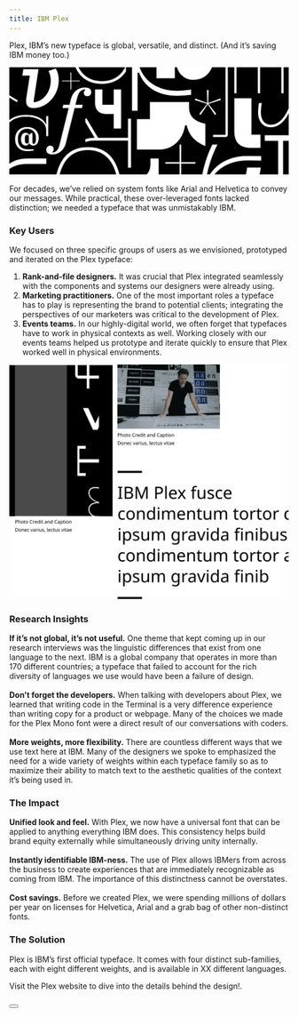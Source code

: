```yaml
---
title: IBM Plex
---
```


<grid background="white">
<column lg="8" offset_lg="2">

<p size="lg">Plex, IBM’s new typeface is global, versatile,
and distinct. (And it’s saving IBM money too.)</p>

</column>
</grid>

<img src="images/plex.svg" alt="" class="image--full" />

<grid background="white">
<column lg="8" offset_lg="2">

<p size="lg">For decades, we’ve relied on system fonts like Arial and Helvetica to convey our messages. While practical, these over-leveraged fonts lacked distinction; we needed a typeface that was unmistakably IBM.</p>

### Key Users

We focused on three specific groups of users as we envisioned, prototyped and iterated on the Plex typeface:

1. **Rank-and-file designers.** It was crucial that Plex integrated seamlessly with the 	components and systems our designers were already using.
2. **Marketing practitioners.** One of the most important roles a typeface has to play 	is representing the brand to potential clients; integrating the perspectives of our 	marketers was critical to the development of Plex.
3. **Events teams.** In our highly-digital world, we often forget that typefaces have to 	work in physical contexts as well. Working closely with our events teams 	helped us prototype and iterate quickly to ensure that Plex worked well in 	physical environments.

![IBM Plex](images/group.svg)

### Research Insights

**If it’s not global, it’s not useful.** One theme that kept coming up in our research interviews was the linguistic differences that exist from one language to the next. IBM is a global company that operates in more than 170 different countries; a typeface that failed to account for the rich diversity of languages we use would have been a failure of design.<br><br>
**Don’t forget the developers.** When talking with developers about Plex, we learned that writing code in the Terminal is a very difference experience than writing copy for a product or webpage. Many of the choices we made for the Plex Mono font were a direct result of our conversations with coders.<br><br>
**More weights, more flexibility.** There are countless different ways that we use text here at IBM. Many of the designers we spoke to emphasized the need for a wide variety of weights within each typeface family so as to maximize their ability to match text to the aesthetic qualities of the context it’s being used in.

### The Impact
**Unified look and feel.** With Plex, we now have a universal font that can be applied to anything everything IBM does. This consistency helps build brand equity externally while simultaneously driving unity internally. <br><br>
**Instantly identifiable IBM-ness.** The use of Plex allows IBMers from across the business to create experiences that are immediately recognizable as coming from IBM. The importance of this distinctness cannot be overstates.<br><br>
**Cost savings.** Before we created Plex, we were spending millions of dollars per year on licenses for Helvetica, Arial and a grab bag of other non-distinct fonts.

### The Solution
Plex is IBM’s first official typeface. It comes with four distinct sub-families, each with eight different weights, and is available in XX different languages.

</column>
</grid>
<grid background="gray-10">
<column lg="16" offset_lg="2">

Visit the Plex website to dive into the details behind the design!.

<button text="Start using" href="#"></button>

</column>
</grid>
